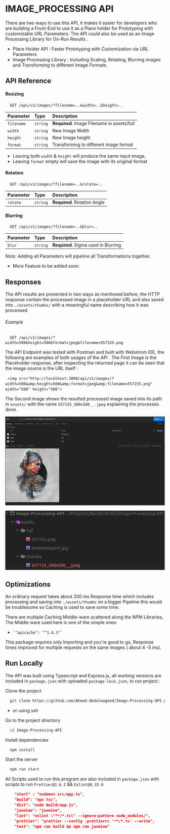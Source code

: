 # IMAGE_PROCESSING API

There are two ways to use this API, it makes it easier for developers who are building a Front-End to use it as a Place holder for Prototyping with customizable URL Parameters. The API could also be used as an Image Processing Library for On-Run Results .

- Place Holder API : Faster Prototyping with Customization via URL Parameters
- Image Processing Library : Including Scaling, Rotating, Blurring images and Transforming to different Image Formats.

## API Reference

#### Resizing

```http
  GET /api/v1/images/?filename=..&width=..&height=..
```

| Parameter  | Type     | Description                                 |
| :--------- | :------- | :------------------------------------------ |
| `filename` | `string` | **Required**. Image Filename in assets/full |
| `width`    | `string` | New Image Width                             |
| `height`   | `string` | New Image height                            |
| `format`   | `string`   | Transforming to different image format      |

- Leaving both `width` & `height` will produce the same input image,
- Leaving `format` empty will save the image with its original format

#### Rotation

```http
  GET /api/v1/images/?filename=..&rotate=..
```

| Parameter | Type     | Description                  |
| :-------- | :------- | :--------------------------- |
| `rotate`  | `string` | **Required**. Rotation Angle |

#### Blurring

```http
  GET /api/v1/images/?filename=..&blur=..
```

| Parameter | Type     | Description                          |
| :-------- | :------- | :----------------------------------- |
| `blur`    | `string` | **Required**. Sigma used in Blurring |

_Note:_ Adding all Parameters will pipeline all Transformations together.

- More Feature to be added soon.

## Responses

The API results are presented in two ways as mentioned before, the HTTP response contain the processed
image in a placeholder URL and also saved into `./assets/thumbs/` with a meaningful name describing how it was
processed

###### Example

```http
  GET /api/v1/images/?width=500&height=500&format=jpeg&filename=557155.png
```

The API Endpoint was tested with Postman and built with Webstrom IDE, the following are examples of both usages of the API . The First Image is the Placeholder response, after inspecting the returned page it can be seen that the image source is the URL itself :

` <img src="http://localhost:3000/api/v1/images/?width=500&amp;height=500&amp;format=jpeg&amp;filename=557155.png" width="500" height="500">`

The Second image shows the resulted processed image saved into its path in `assets/` with the name `557155_500x500__.jpeg` explaining the processes done.

<img src="./assets/images/1.png" alt="image-20220515145329179" style="zoom: 50%;" />

![image-20220515145440391](./assets/images/2.png)

## Optimizations

An ordinary request takes about 200 ms Response time which includes processing and saving into `./assets/thumbs`
on a bigger Pipeline this would be troublesome so Caching is used to save some time.

There are multiple Caching Middle-ware scattered along the NPM Libraries, The Middle ware used here
is one of the simple ones:

-     `"apicache": "^1.6.3"`

This package requires only Importing and you're good to go, Response times improved for multiple requests on the same images ( about 4 -5 ms).

## Run Locally

The API was built using Typescript and Express.js, all working versions are included in `package.json` with uploaded
`package-lock.json`, to run project :

Clone the project

```bash
  git clone https://github.com/Ahmad-Abdalmageed/Image-Processing-API.git
```

- or using ssh

Go to the project directory

```bash
  cd Image-Processing-API
```

Install dependencies

```bash
  npm install
```

Start the server

```bash
  npm run start
```

All Scripts used to run this program are also included in `package.json` with scripts to run
`Prettier@2.6.2`
&& `Eslint@8.15.0`

```json
    "start" : "nodemon src/app.ts",
    "build": "npx tsc",
    "dist": "node build/app.js",
    "jasmine": "jasmine",
    "lint": "eslint \"**/*.ts\" --ignore-pattern node_modules/",
    "prettier": "prettier --config .prettierrc '**/*.ts' --write",
    "test": "npm run build && npm run jasmine"
```
